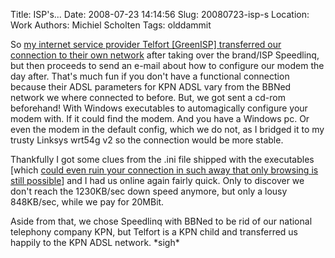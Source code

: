 Title: ISP's...
Date: 2008-07-23 14:14:56
Slug: 20080723-isp-s
Location: Work
Authors: Michiel Scholten
Tags: olddammit

<p>So <a href="http://aquariusoft.org/~mbscholt/index.php?rantid=720">my internet service provider Telfort [GreenISP] transferred our connection to their own network</a> after taking over the brand/ISP Speedlinq, but then proceeds to send an e-mail about how to configure our modem the day after. That's much fun if you don't have a functional connection because their ADSL parameters for KPN ADSL vary from the BBNed network we where connected to before. But, we got sent a cd-rom beforehand! With Windows executables to automagically configure your modem with. If it could find the modem. And you have a Windows pc. Or even the modem in the default config, which we do not, as I bridged it to my trusty Linksys wrt54g v2 so the connection would be more stable.</p>

<p>Thankfully I got some clues from the .ini file shipped with the executables [which <a href="http://klantenservice.internet.telfort.nl/Belangrijke-aanvulling-op-cd-rom-(Speedlinq).aspx">could even ruin your connection in such away that only browsing is still possible</a>] and I had us online again fairly quick. Only to discover we don't reach the 1230KB/sec down speed anymore, but only a lousy 848KB/sec, while we pay for 20MBit.</p>

<p>Aside from that, we chose Speedlinq with BBNed to be rid of our national telephony company KPN, but Telfort is a KPN child and transferred us happily to the KPN ADSL network. *sigh*</p>